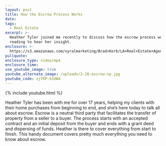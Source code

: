 ```yaml
---
layout: post
title: How the Escrow Process Works
date:
tags:
  - Real Estate
excerpt: >-
  Heather Tyler joined me recently to discuss how the escrow process works. Keep
  reading to hear her insight.
enclosure: >-
  https://s3.amazonaws.com/vyralmarketing/Brad+Korb/LA+Real+Estate+Agent-+How+the+Escrow+Process+Works.mp4
pullquote:
enclosure_type: video/mp4
enclosure_time:
use_youtube_image: true
youtube_alternate_image: /uploads/2-26-escrow-np.jpg
youtube_code: zjTKP-kSOW4
---
```


{% include youtube.html %}

Heather Tyler has been with me for over 17 years, helping my clients with their home purchases from beginning to end, and she’s here today to talk all about escrow. Escrow is a neutral third party that facilitates the transfer of property from a seller to a buyer. The process starts with an accepted contract and an initial deposit from the buyer and ends with a grant deed and dispersing of funds. Heather is there to cover everything from start to finish. This handy document covers pretty much everything you need to know about escrow.